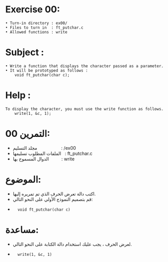 # Exercise 00:
	• Turn-in directory : ex00/
	• Files to turn in  : ft_putchar.c
	• Allowed functions : write
# Subject :
	• Write a function that displays the character passed as a parameter.
	• It will be prototyped as follows :
		void ft_putchar(char c);
# Help :
	To display the character, you must use the write function as follows.
		write(1, &c, 1);



# التمرين 00:
*	 مجلد التسليم $~~~~~~~~~~~~~~~~~~$: /ex00
*	 الملفات المطلوب تسليمها $~$ : ft_putchar.c
*	 الدوال المسموح بها $~~~~~~~~$ : write
# الموضوع:
*	 اكتب دالة تعرض الحرف الذي تم تمريره إليها.
*	 قم بتصميم النموذج الأولي على النحو التالي:
*
		void ft_putchar(char c)
# مساعدة:
*	لعرض الحرف ، يجب عليك استخدام دالة الكتابة على النحو التالي.
*
		write(1, &c, 1)
